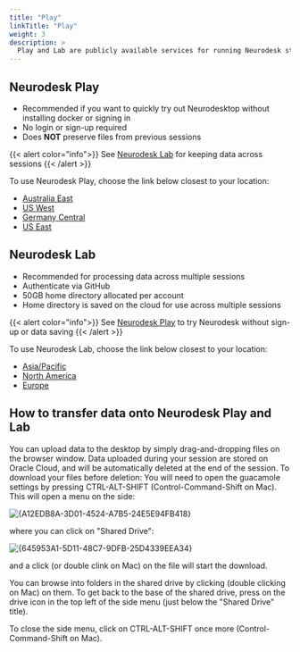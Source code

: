 ```yaml
---
title: "Play"
linkTitle: "Play"
weight: 3
description: >
  Play and Lab are publicly available services for running Neurodesk straight from the browser
---
```


## Neurodesk Play
- Recommended if you want to quickly try out Neurodesktop without installing docker or signing in
- No login or sign-up required
- Does **NOT** preserve files from previous sessions

{{< alert color="info">}}
See [Neurodesk Lab](#neurodesk-lab) for keeping data across sessions
{{< /alert >}}

To use Neurodesk Play, choose the link below closest to your location:
- [Australia East](https://play-sydney.neurodesk.org/v2/gh/neurodesk/jupyter-neurodesktop-image/main)
- [US West](https://play-phoenix.neurodesk.org/v2/gh/neurodesk/jupyter-neurodesktop-image/main)
- [Germany Central](https://play-frankfurt.neurodesk.org/v2/gh/neurodesk/jupyter-neurodesktop-image/main)
- [US East](https://play-ashburn.neurodesk.org/v2/gh/neurodesk/jupyter-neurodesktop-image/main)

## Neurodesk Lab
- Recommended for processing data across multiple sessions
- Authenticate via GitHub
- 50GB home directory allocated per account
- Home directory is saved on the cloud for use across multiple sessions

{{< alert color="info">}}
See [Neurodesk Play](#neurodesk-play) to try Neurodesk without sign-up or data saving
{{< /alert >}}

To use Neurodesk Lab, choose the link below closest to your location:
- [Asia/Pacific](https://bhsydney.neurodesk.org)
- [North America](https://bhnam.neurodesk.org)
- [Europe](https://bheurope.neurodesk.org)


## How to transfer data onto Neurodesk Play and Lab

You can upload data to the desktop by simply drag-and-dropping files on the browser window. Data uploaded during your session are stored on Oracle Cloud, and will be automatically deleted at the end of the session. To download your files before deletion: You will need to open the guacamole settings by pressing CTRL-ALT-SHIFT (Control-Command-Shift on Mac). This will open a menu on the side:

![{A12EDB8A-3D01-4524-A7B5-24E5E94FB418}](https://user-images.githubusercontent.com/4021595/160577828-0f8ba04e-aed7-4c26-a8d2-baf6c4be317a.png)


where you can click on "Shared Drive":

![{645953A1-5D11-48C7-9DFB-25D4339EEA34}](https://user-images.githubusercontent.com/4021595/160577926-06e48896-9301-426a-b7d5-9d3b2df14504.png)

and a click (or double clink on Mac) on the file will start the download.

You can browse into folders in the shared drive by clicking (double clicking on Mac) on them. To get back to the base of the shared drive, press on the drive icon in the top left of the side menu (just below the "Shared Drive" title).

To close the side menu, click on CTRL-ALT-SHIFT once more (Control-Command-Shift on Mac).

